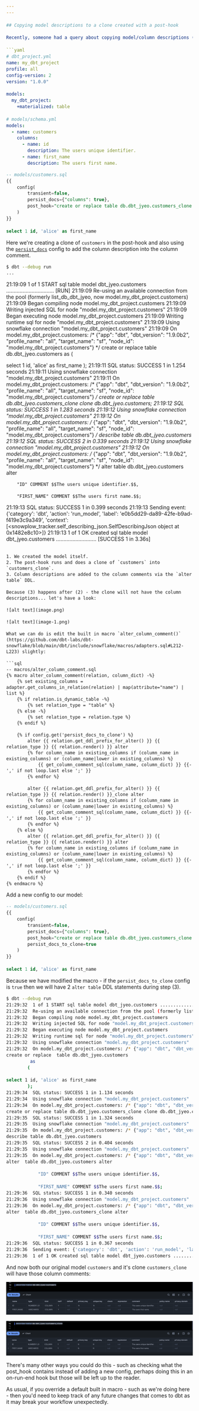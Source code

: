 ```yaml
---
---

## Copying model descriptions to a clone created with a post-hook

Recently, someone had a query about copying model/column descriptions (comments) to a clone that is being created during the model's post-hook. This doesn't work out of the box due to the sequence of events - let's have a look:

```yaml
# dbt_project.yml
name: my_dbt_project
profile: all
config-version: 2
version: "1.0.0"

models:
  my_dbt_project:
    +materialized: table

# models/schema.yml
models:
  - name: customers
    columns:
      - name: id
        description: The users unique identifier.
      - name: first_name
        description: The users first name.
```

```sql
-- models/customers.sql
{{ 
    config(
        transient=false,
        persist_docs={"columns": true},
        post_hook="create or replace table db.dbt_jyeo.customers_clone clone {{ this }};"
    )
}}

select 1 id, 'alice' as first_name
```

Here we're creating a clone of `customers` in the post-hook and also using the [`persist_docs`](https://docs.getdbt.com/reference/resource-configs/persist_docs) config to add the column description into the column comment.

```sh
$ dbt --debug run
...
```

21:19:09  1 of 1 START sql table model dbt_jyeo.customers ................................ [RUN]
21:19:09  Re-using an available connection from the pool (formerly list_db_dbt_jyeo, now model.my_dbt_project.customers)
21:19:09  Began compiling node model.my_dbt_project.customers
21:19:09  Writing injected SQL for node "model.my_dbt_project.customers"
21:19:09  Began executing node model.my_dbt_project.customers
21:19:09  Writing runtime sql for node "model.my_dbt_project.customers"
21:19:09  Using snowflake connection "model.my_dbt_project.customers"
21:19:09  On model.my_dbt_project.customers: /* {"app": "dbt", "dbt_version": "1.9.0b2", "profile_name": "all", "target_name": "sf", "node_id": "model.my_dbt_project.customers"} */
create or replace  table db.dbt_jyeo.customers
         as
        (

select 1 id, 'alice' as first_name
        );
21:19:11  SQL status: SUCCESS 1 in 1.254 seconds
21:19:11  Using snowflake connection "model.my_dbt_project.customers"
21:19:11  On model.my_dbt_project.customers: /* {"app": "dbt", "dbt_version": "1.9.0b2", "profile_name": "all", "target_name": "sf", "node_id": "model.my_dbt_project.customers"} */
create or replace table db.dbt_jyeo.customers_clone clone db.dbt_jyeo.customers;
21:19:12  SQL status: SUCCESS 1 in 1.283 seconds
21:19:12  Using snowflake connection "model.my_dbt_project.customers"
21:19:12  On model.my_dbt_project.customers: /* {"app": "dbt", "dbt_version": "1.9.0b2", "profile_name": "all", "target_name": "sf", "node_id": "model.my_dbt_project.customers"} */
describe table db.dbt_jyeo.customers
21:19:12  SQL status: SUCCESS 2 in 0.339 seconds
21:19:12  Using snowflake connection "model.my_dbt_project.customers"
21:19:12  On model.my_dbt_project.customers: /* {"app": "dbt", "dbt_version": "1.9.0b2", "profile_name": "all", "target_name": "sf", "node_id": "model.my_dbt_project.customers"} */
alter  table db.dbt_jyeo.customers alter
    
        "ID" COMMENT $$The users unique identifier.$$,
    
        "FIRST_NAME" COMMENT $$The users first name.$$;
21:19:13  SQL status: SUCCESS 1 in 0.399 seconds
21:19:13  Sending event: {'category': 'dbt', 'action': 'run_model', 'label': 'e0b5dd29-da89-42fe-b9ad-f419e3c9a349', 'context': [<snowplow_tracker.self_describing_json.SelfDescribingJson object at 0x1482e8c10>]}
21:19:13  1 of 1 OK created sql table model dbt_jyeo.customers ........................... [SUCCESS 1 in 3.36s]
```

1. We created the model itself.
2. The post-hook runs and does a clone of `customers` into `customers_clone`.
3. Column descriptions are added to the column comments via the `alter table` DDL.

Because (3) happens after (2) - the clone will not have the column descriptions... let's have a look:

![alt text](image.png)

![alt text](image-1.png)

What we can do is edit the built in macro `alter_column_comment()` (https://github.com/dbt-labs/dbt-snowflake/blob/main/dbt/include/snowflake/macros/adapters.sql#L212-L223) slightly:

```sql
-- macros/alter_column_comment.sql
{% macro alter_column_comment(relation, column_dict) -%}
    {% set existing_columns = adapter.get_columns_in_relation(relation) | map(attribute="name") | list %}
    {% if relation.is_dynamic_table -%}
        {% set relation_type = "table" %}
    {% else -%}
        {% set relation_type = relation.type %}
    {% endif %}

    {% if config.get('persist_docs_to_clone') %} 
        alter {{ relation.get_ddl_prefix_for_alter() }} {{ relation_type }} {{ relation.render() }} alter
        {% for column_name in existing_columns if (column_name in existing_columns) or (column_name|lower in existing_columns) %}
            {{ get_column_comment_sql(column_name, column_dict) }} {{- ',' if not loop.last else ';' }}
        {% endfor %}

        alter {{ relation.get_ddl_prefix_for_alter() }} {{ relation_type }} {{ relation.render() }}_clone alter
        {% for column_name in existing_columns if (column_name in existing_columns) or (column_name|lower in existing_columns) %}
            {{ get_column_comment_sql(column_name, column_dict) }} {{- ',' if not loop.last else ';' }}
        {% endfor %}
    {% else %}
        alter {{ relation.get_ddl_prefix_for_alter() }} {{ relation_type }} {{ relation.render() }} alter
        {% for column_name in existing_columns if (column_name in existing_columns) or (column_name|lower in existing_columns) %}
            {{ get_column_comment_sql(column_name, column_dict) }} {{- ',' if not loop.last else ';' }}
        {% endfor %}
    {% endif %}
{% endmacro %}
```

Add a new config to our model:

```sql
-- models/customers.sql
{{ 
    config(
        transient=false,
        persist_docs={"columns": true},
        post_hook="create or replace table db.dbt_jyeo.customers_clone clone {{ this }};",
        persist_docs_to_clone=true
    )
}}

select 1 id, 'alice' as first_name
```

Because we have modified the macro - if the `persist_docs_to_clone` config is `true` then we will have 2 `alter table` DDL statements during step (3).

```sh
$ dbt --debug run
21:29:32  1 of 1 START sql table model dbt_jyeo.customers ................................ [RUN]
21:29:32  Re-using an available connection from the pool (formerly list_db_dbt_jyeo, now model.my_dbt_project.customers)
21:29:32  Began compiling node model.my_dbt_project.customers
21:29:32  Writing injected SQL for node "model.my_dbt_project.customers"
21:29:32  Began executing node model.my_dbt_project.customers
21:29:32  Writing runtime sql for node "model.my_dbt_project.customers"
21:29:32  Using snowflake connection "model.my_dbt_project.customers"
21:29:32  On model.my_dbt_project.customers: /* {"app": "dbt", "dbt_version": "1.9.0b2", "profile_name": "all", "target_name": "sf", "node_id": "model.my_dbt_project.customers"} */
create or replace  table db.dbt_jyeo.customers
         as
        (

select 1 id, 'alice' as first_name
        );
21:29:34  SQL status: SUCCESS 1 in 1.134 seconds
21:29:34  Using snowflake connection "model.my_dbt_project.customers"
21:29:34  On model.my_dbt_project.customers: /* {"app": "dbt", "dbt_version": "1.9.0b2", "profile_name": "all", "target_name": "sf", "node_id": "model.my_dbt_project.customers"} */
create or replace table db.dbt_jyeo.customers_clone clone db.dbt_jyeo.customers;
21:29:35  SQL status: SUCCESS 1 in 1.324 seconds
21:29:35  Using snowflake connection "model.my_dbt_project.customers"
21:29:35  On model.my_dbt_project.customers: /* {"app": "dbt", "dbt_version": "1.9.0b2", "profile_name": "all", "target_name": "sf", "node_id": "model.my_dbt_project.customers"} */
describe table db.dbt_jyeo.customers
21:29:35  SQL status: SUCCESS 2 in 0.404 seconds
21:29:35  Using snowflake connection "model.my_dbt_project.customers"
21:29:35  On model.my_dbt_project.customers: /* {"app": "dbt", "dbt_version": "1.9.0b2", "profile_name": "all", "target_name": "sf", "node_id": "model.my_dbt_project.customers"} */
alter  table db.dbt_jyeo.customers alter
        
            "ID" COMMENT $$The users unique identifier.$$,
        
            "FIRST_NAME" COMMENT $$The users first name.$$;
21:29:36  SQL status: SUCCESS 1 in 0.340 seconds
21:29:36  Using snowflake connection "model.my_dbt_project.customers"
21:29:36  On model.my_dbt_project.customers: /* {"app": "dbt", "dbt_version": "1.9.0b2", "profile_name": "all", "target_name": "sf", "node_id": "model.my_dbt_project.customers"} */
alter  table db.dbt_jyeo.customers_clone alter
        
            "ID" COMMENT $$The users unique identifier.$$,
        
            "FIRST_NAME" COMMENT $$The users first name.$$;
21:29:36  SQL status: SUCCESS 1 in 0.367 seconds
21:29:36  Sending event: {'category': 'dbt', 'action': 'run_model', 'label': '6f0a32e9-2caf-4e96-bd76-e07bd8d4aba4', 'context': [<snowplow_tracker.self_describing_json.SelfDescribingJson object at 0x13c0ae710>]}
21:29:36  1 of 1 OK created sql table model dbt_jyeo.customers ........................... [SUCCESS 1 in 3.67s]
```

And now both our original model `customers` and it's clone `customers_clone` will have those column comments:

![alt text](image-2.png)

![alt text](image-3.png)

There's many other ways you could do this - such as checking what the post_hook contains instead of adding a new config, perhaps doing this in an on-run-end hook but those will be left up to the reader.

As usual, if you override a default built in macro - such as we're doing here - then you'd need to keep track of any future changes that comes to dbt as it may break your workflow unexpectedly.
